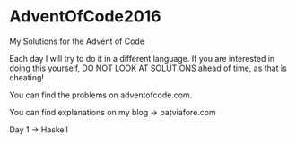 # AdventOfCode2016
My Solutions for the Advent of Code

Each day I will try to do it in a different language.
If you are interested in doing this yourself, DO NOT LOOK AT SOLUTIONS ahead of time, as that is cheating!  

You can find the problems on adventofcode.com.  

You can find explanations on my blog -> patviafore.com

Day 1 -> Haskell
